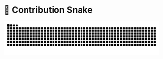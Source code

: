 # 🐍 Contribution Snake 

![Snake animation](https://raw.githubusercontent.com/Kartikmhatre/Kartikmhatre/output/snake.svg)
